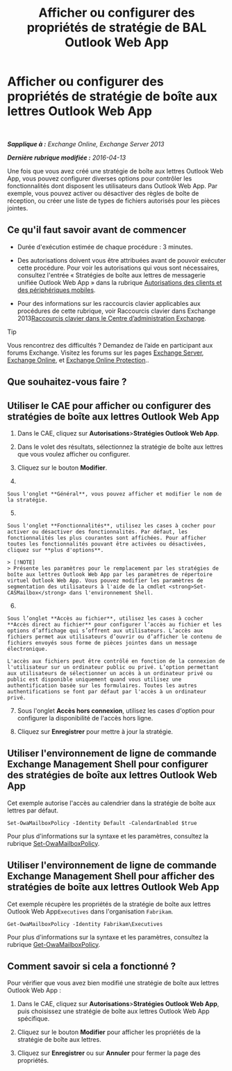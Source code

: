 ﻿---
title: 'Afficher ou configurer des propriétés de stratégie de BAL Outlook Web App'
TOCTitle: Afficher ou configurer des propriétés de stratégie de boîte aux lettres Outlook Web App
ms:assetid: be012ffe-8fdb-4fb7-aebd-78b3a55593fa
ms:mtpsurl: https://technet.microsoft.com/fr-fr/library/Dd351097(v=EXCHG.150)
ms:contentKeyID: 50479093
ms.date: 04/24/2018
mtps_version: v=EXCHG.150
ms.translationtype: HT
---

# Afficher ou configurer des propriétés de stratégie de boîte aux lettres Outlook Web App

 

_**Sapplique à :** Exchange Online, Exchange Server 2013_

_**Dernière rubrique modifiée :** 2016-04-13_

Une fois que vous avez créé une stratégie de boîte aux lettres Outlook Web App, vous pouvez configurer diverses options pour contrôler les fonctionnalités dont disposent les utilisateurs dans Outlook Web App. Par exemple, vous pouvez activer ou désactiver des règles de boîte de réception, ou créer une liste de types de fichiers autorisés pour les pièces jointes.

## Ce qu'il faut savoir avant de commencer

  - Durée d'exécution estimée de chaque procédure : 3 minutes.

  - Des autorisations doivent vous être attribuées avant de pouvoir exécuter cette procédure. Pour voir les autorisations qui vous sont nécessaires, consultez l'entrée « Stratégies de boîte aux lettres de messagerie unifiée Outlook Web App » dans la rubrique [Autorisations des clients et des périphériques mobiles](clients-and-mobile-devices-permissions-exchange-2013-help.md).

  - Pour des informations sur les raccourcis clavier applicables aux procédures de cette rubrique, voir Raccourcis clavier dans Exchange 2013[Raccourcis clavier dans le Centre d’administration Exchange](keyboard-shortcuts-in-the-exchange-admin-center-exchange-online-protection-help.md).

> [!TIP]
> Vous rencontrez des difficultés ? Demandez de l’aide en participant aux forums Exchange. Visitez les forums sur les pages <a href="https://go.microsoft.com/fwlink/p/?linkid=60612">Exchange Server</a>, <a href="https://go.microsoft.com/fwlink/p/?linkid=267542">Exchange Online</a>, et <a href="https://go.microsoft.com/fwlink/p/?linkid=285351">Exchange Online Protection</a>..


## Que souhaitez-vous faire ?

## Utiliser le CAE pour afficher ou configurer des stratégies de boîte aux lettres Outlook Web App

1.  Dans le CAE, cliquez sur **Autorisations**\>**Stratégies Outlook Web App**.

2.  Dans le volet des résultats, sélectionnez la stratégie de boîte aux lettres que vous voulez afficher ou configurer.

3.  Cliquez sur le bouton **Modifier**.

4.  
    
    Sous l'onglet **Général**, vous pouvez afficher et modifier le nom de la stratégie.

5.  
    
    Sous l'onglet **Fonctionnalités**, utilisez les cases à cocher pour activer ou désactiver des fonctionnalités. Par défaut, les fonctionnalités les plus courantes sont affichées. Pour afficher toutes les fonctionnalités pouvant être activées ou désactivées, cliquez sur **plus d'options**.
    
    > [!NOTE]
    > Présente les paramètres pour le remplacement par les stratégies de boîte aux lettres Outlook Web App par les paramètres de répertoire virtuel Outlook Web App. Vous pouvez modifier les paramètres de segmentation des utilisateurs à l'aide de la cmdlet <strong>Set-CASMailbox</strong> dans l'environnement Shell.


6.  
    
    Sous l’onglet **Accès au fichier**, utilisez les cases à cocher **Accès direct au fichier** pour configurer l’accès au fichier et les options d’affichage qui s’offrent aux utilisateurs. L’accès aux fichiers permet aux utilisateurs d’ouvrir ou d’afficher le contenu de fichiers envoyés sous forme de pièces jointes dans un message électronique.
    
    L'accès aux fichiers peut être contrôlé en fonction de la connexion de l'utilisateur sur un ordinateur public ou privé. L’option permettant aux utilisateurs de sélectionner un accès à un ordinateur privé ou public est disponible uniquement quand vous utilisez une authentification basée sur les formulaires. Toutes les autres authentifications se font par défaut par l'accès à un ordinateur privé.

7.  Sous l'onglet **Accès hors connexion**, utilisez les cases d'option pour configurer la disponibilité de l'accès hors ligne.

8.  Cliquez sur **Enregistrer** pour mettre à jour la stratégie.

## Utiliser l'environnement de ligne de commande Exchange Management Shell pour configurer des stratégies de boîte aux lettres Outlook Web App

Cet exemple autorise l'accès au calendrier dans la stratégie de boîte aux lettres par défaut.

    Set-OwaMailboxPolicy -Identity Default -CalendarEnabled $true

Pour plus d'informations sur la syntaxe et les paramètres, consultez la rubrique [Set-OwaMailboxPolicy](https://technet.microsoft.com/fr-fr/library/dd297989\(v=exchg.150\)).

## Utiliser l'environnement de ligne de commande Exchange Management Shell pour afficher des stratégies de boîte aux lettres Outlook Web App

Cet exemple récupère les propriétés de la stratégie de boîte aux lettres Outlook Web App`Executives` dans l'organisation `Fabrikam`.

    Get-OwaMailboxPolicy -Identity Fabrikam\Executives

Pour plus d'informations sur la syntaxe et les paramètres, consultez la rubrique [Get-OwaMailboxPolicy](https://technet.microsoft.com/fr-fr/library/dd351095\(v=exchg.150\)).

## Comment savoir si cela a fonctionné ?

Pour vérifier que vous avez bien modifié une stratégie de boîte aux lettres Outlook Web App :

1.  Dans le CAE, cliquez sur **Autorisations**\>**Stratégies Outlook Web App**, puis choisissez une stratégie de boîte aux lettres Outlook Web App spécifique.

2.  Cliquez sur le bouton **Modifier** pour afficher les propriétés de la stratégie de boîte aux lettres.

3.  Cliquez sur **Enregistrer** ou sur **Annuler** pour fermer la page des propriétés.

